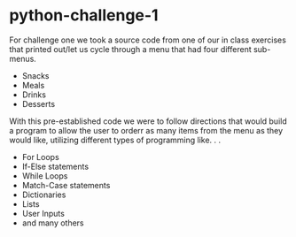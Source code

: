 # python-challenge-1

 For challenge one we took a source code from one of our in class exercises that
 printed out/let us cycle through a menu that had four different sub-menus.

 - Snacks
 - Meals
 - Drinks
 - Desserts

 With this pre-established code we were to follow directions that would build
 a program to allow the user to orderr as many items from the menu as they would
 like, utilizing different types of programming like. . .
 
 - For Loops
 - If-Else statements
 - While Loops
 - Match-Case statements
 - Dictionaries
 - Lists
 - User Inputs
 - and many others